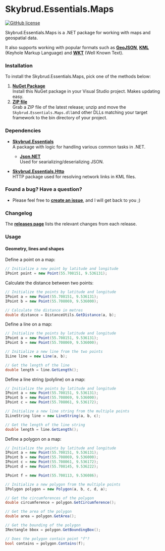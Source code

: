 # Skybrud.Essentials.Maps

[![GitHub license](https://img.shields.io/badge/license-MIT-blue.svg)](LICENSE.md) <!--[![NuGet](https://img.shields.io/nuget/v/Skybrud.Essentials.Maps.svg)](https://www.nuget.org/packages/Skybrud.Essentials.Maps) [![NuGet](https://img.shields.io/nuget/dt/Skybrud.Essentials.Maps.svg)](https://www.nuget.org/packages/Skybrud.Essentials.Maps)-->

Skybrud.Essentials.Maps is a .NET package for working with maps and geospatial data.

It also supports working with popular formats such as [**GeoJSON**](https://en.wikipedia.org/wiki/GeoJSON), [**KML**](https://en.wikipedia.org/wiki/Keyhole_Markup_Language) (Keyhole Markup Language) and [**WKT**](https://en.wikipedia.org/wiki/Well-known_text_representation_of_geometry) (Well Known Text).

### Installation

To install the Skybrud.Essentials.Maps, pick one of the methods below:

1. [**NuGet Package**][NuGetPackage]  
   Install this NuGet package in your Visual Studio project. Makes updating easy.
2. [**ZIP file**][GitHubRelease]  
   Grab a ZIP file of the latest release; unzip and move the `Skybrud.Essentials.Maps.dll`and other DLLs matching your target framework to the bin directory of your project.



### Dependencies

- [**Skybrud.Essentials**](https://github.com/skybrud/Skybrud.Essentials)<br />A package with logic for handling various common tasks in .NET.

  - [**Json.NET**](https://github.com/jamesnk/newtonsoft.json)<br />Used for searializing/deserializing JSON.

- [**Skybrud.Essentials.Http**](https://github.com/skybrud/Skybrud.Essentials.Http)<br />HTTP package used for resolving network links in KML files.



### Found a bug? Have a question?

* Please feel free to [**create an issue**][Issues], and I will get back to you ;)



### Changelog

The [**releases page**][GitHubReleases] lists the relevant changes from each release.

### Usage

#### Geometry, lines and shapes

Define a point on a map:

```csharp
// Initialize a new point by latitude and longitude
IPoint point = new Point(55.708151, 9.536131);
```

Calculate the distance between two points:

```csharp
// Initialize the points by latitude and longitude
IPoint a = new Point(55.708151, 9.536131);
IPoint b = new Point(55.708069, 9.536000);

// Calculate the distance in metres
double distance = DistanceUtils.GetDistance(a, b);
```

Define a line on a map:

```csharp
// Initialize the points by latitude and longitude
IPoint a = new Point(55.708151, 9.536131);
IPoint b = new Point(55.708069, 9.536000);

// Initialize a new line from the two points
ILine line = new Line(a, b);

// Get the length of the line
double length = line.GetLength();
```

Define a line string (polyline) on a map:

```csharp
// Initialize the points by latitude and longitude
IPoint a = new Point(55.708151, 9.536131);
IPoint b = new Point(55.708069, 9.536000);
IPoint c = new Point(55.708061, 9.536172);

// Initialize a new line string from the multiple points
ILineString line = new LineString(a, b, c);

// Get the length of the line string
double length = line.GetLength();
```
Define a polygon on a map:

```csharp
// Initialize the points by latitude and longitude
IPoint a = new Point(55.708151, 9.536131);
IPoint b = new Point(55.708069, 9.536000);
IPoint c = new Point(55.708061, 9.536172);
IPoint d = new Point(55.708145, 9.536222);

IPoint f = new Point(55.708113, 9.536086);

// Initialize a new polygon from the multiple points
IPolygon polygon = new Polygon(a, b, c, d, a);

// Get the circumferences of the polygon
double circumference = polygon.GetCircumference();

// Get the area of the polygon
double area = polygon.GetArea();

// Get the bounding of the polygon
IRectangle bbox = polygon.GetBoundingBox();

// Does the polygon contain point "f"?
bool contains = polygon.Contains(f);
```





   
[NuGetPackage]: https://www.nuget.org/packages/Skybrud.Essentials.Maps
[GitHubRelease]: https://github.com/skybrud/Skybrud.Essentials.Maps/releases/latest
[GitHubReleases]: https://github.com/skybrud/Skybrud.Essentials.Maps/releases
[Changelog]: https://github.com/skybrud/Skybrud.Essentials.Maps/releases
[Issues]: https://github.com/skybrud/Skybrud.Essentials.Maps/issues
